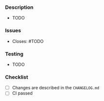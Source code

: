 ### Description

<!-- The purpose of the PR, list of the changes, ... -->

- TODO

### Issues

<!-- If applicable, reference any related GitHub issues -->

- Closes: #TODO

### Testing

<!-- Describe the testing process for these changes -->

- TODO

### Checklist

- [ ] Changes are described in the `CHANGELOG.md`
- [ ] CI passed
